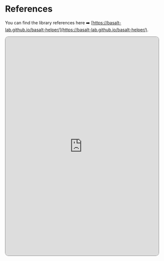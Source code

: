 # **References**

You can find the library references here ➡️ [https://basalt-lab.github.io/basalt-helper/](https://basalt-lab.github.io/basalt-helper/).

<iframe src="https://basalt-lab.github.io/basalt-helper/" style="width: 100%; height: 720px; border-radius: 10px; border: 1px solid gray;"></iframe>
